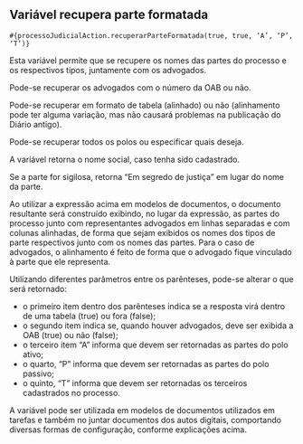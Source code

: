 ## Variável recupera parte formatada

`#{processoJudicialAction.recuperarParteFormatada(true, true, ‘A’, ‘P’, ‘T’)}`

Esta variável permite que se recupere os nomes das partes do processo e os respectivos tipos, juntamente com os advogados. 

Pode-se recuperar os advogados com o número da OAB ou não.

Pode-se recuperar em formato de tabela (alinhado) ou não (alinhamento pode ter alguma variação, mas não causará problemas na publicação do Diário antigo).

Pode-se recuperar todos os polos ou especificar quais deseja. 

A variável retorna o nome social, caso tenha sido cadastrado. 

Se a parte for sigilosa, retorna “Em segredo de justiça” em lugar do nome da parte. 

Ao utilizar a expressão acima em modelos de documentos, o documento resultante será construído exibindo, no lugar da expressão, as partes do processo junto com representantes advogados em linhas separadas e com colunas alinhadas, de forma que sejam exibidos os nomes dos tipos de parte respectivos junto com os nomes das partes. Para o caso de advogados, o alinhamento é feito de forma que o advogado fique vinculado à parte que ele representa.

Utilizando diferentes parâmetros entre os parênteses, pode-se alterar o que será retornado:
+ o primeiro item dentro dos parênteses indica se a resposta virá dentro de uma tabela (true) ou fora (false); 
+ o segundo item indica se,  quando houver advogados, deve ser exibida a OAB (true) ou não (false); 
+ o terceiro item “A” informa que devem ser retornadas as partes do polo ativo; 
+ o quarto, “P” informa que devem ser retornadas as partes do polo passivo; 
+ o quinto, “T” informa que devem ser retornadas os terceiros cadastrados no processo.

A variável pode ser utilizada em modelos de documentos utilizados em tarefas e também no juntar documentos dos autos digitais, comportando diversas formas de configuração, conforme explicações acima.
